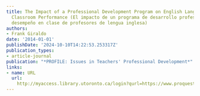 ```yaml
---
title: The Impact of a Professional Development Program on English Language Teachers'
  Classroom Performance (El impacto de un programa de desarrollo profesional en el
  desempeño en clase de profesores de lengua inglesa)
authors:
- Frank Giraldo
date: '2014-01-01'
publishDate: '2024-10-10T14:22:53.253317Z'
publication_types:
- article-journal
publication: "*PROFILE: Issues in Teachers' Professional Development*"
links:
- name: URL
  url: 
    http://myaccess.library.utoronto.ca/login?qurl=https://www.proquest.com/docview/1697487384?accountid=14771&bdid=38382&_bd=08bOB6xMBIiq%2BLIq54XSPOrWKQo%3D
---
```

